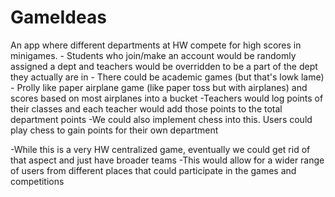 # GameIdeas
An app where different departments at HW compete for high scores in minigames.
    - Students who join/make an account would be randomly assigned a dept and teachers would be overridden to be a part of the dept they actually are in
    - There could be academic games (but that's lowk lame)
    - Prolly like paper airplane game (like paper toss but with airplanes) and scores based on most airplanes into a bucket
    -Teachers would log points of their classes and each teacher would add those points to the total department points
    -We could also implement chess into this. Users could play chess to gain points for their own department

-While this is a very HW centralized game, eventually we could get rid of that aspect and just have broader teams
    -This would allow for a wider range of users from different places that could participate in the games and competitions